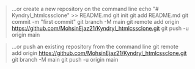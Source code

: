>…or create a new repository on the command line
echo "# Kyndryl_htmlcssclone" >> README.md
git init
git add README.md
git commit -m "first commit"
git branch -M main
git remote add origin https://github.com/MohsinEjaz21/Kyndryl_htmlcssclone.git
git push -u origin main

>…or push an existing repository from the command line
git remote add origin https://github.com/MohsinEjaz21/Kyndryl_htmlcssclone.git
git branch -M main
git push -u origin main
